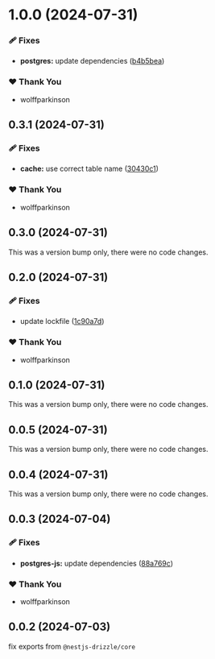 # 1.0.0 (2024-07-31)


### 🩹 Fixes

- **postgres:** update dependencies ([b4b5bea](https://github.com/wolffparkinson/nestjs-drizzle/commit/b4b5bea))

### ❤️  Thank You

- wolffparkinson

## 0.3.1 (2024-07-31)


### 🩹 Fixes

- **cache:** use correct table name ([30430c1](https://github.com/wolffparkinson/nestjs-drizzle/commit/30430c1))

### ❤️  Thank You

- wolffparkinson

## 0.3.0 (2024-07-31)

This was a version bump only, there were no code changes.

## 0.2.0 (2024-07-31)


### 🩹 Fixes

- update lockfile ([1c90a7d](https://github.com/wolffparkinson/nestjs-drizzle/commit/1c90a7d))

### ❤️  Thank You

- wolffparkinson

## 0.1.0 (2024-07-31)

This was a version bump only, there were no code changes.

## 0.0.5 (2024-07-31)

This was a version bump only, there were no code changes.

## 0.0.4 (2024-07-31)

This was a version bump only, there were no code changes.

## 0.0.3 (2024-07-04)


### 🩹 Fixes

- **postgres-js:** update dependencies ([88a769c](https://github.com/wolffparkinson/nestjs-drizzle/commit/88a769c))

### ❤️  Thank You

- wolffparkinson

## 0.0.2 (2024-07-03)

fix exports from `@nestjs-drizzle/core`
